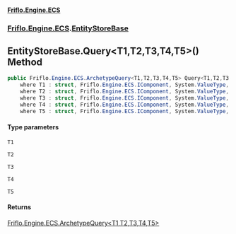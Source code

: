#### [Friflo.Engine.ECS](index.md 'index')
### [Friflo.Engine.ECS](Friflo.Engine.ECS.md 'Friflo.Engine.ECS').[EntityStoreBase](EntityStoreBase.md 'Friflo.Engine.ECS.EntityStoreBase')

## EntityStoreBase.Query<T1,T2,T3,T4,T5>() Method

```csharp
public Friflo.Engine.ECS.ArchetypeQuery<T1,T2,T3,T4,T5> Query<T1,T2,T3,T4,T5>()
    where T1 : struct, Friflo.Engine.ECS.IComponent, System.ValueType, System.ValueType
    where T2 : struct, Friflo.Engine.ECS.IComponent, System.ValueType, System.ValueType
    where T3 : struct, Friflo.Engine.ECS.IComponent, System.ValueType, System.ValueType
    where T4 : struct, Friflo.Engine.ECS.IComponent, System.ValueType, System.ValueType
    where T5 : struct, Friflo.Engine.ECS.IComponent, System.ValueType, System.ValueType;
```
#### Type parameters

<a name='Friflo.Engine.ECS.EntityStoreBase.Query_T1,T2,T3,T4,T5_().T1'></a>

`T1`

<a name='Friflo.Engine.ECS.EntityStoreBase.Query_T1,T2,T3,T4,T5_().T2'></a>

`T2`

<a name='Friflo.Engine.ECS.EntityStoreBase.Query_T1,T2,T3,T4,T5_().T3'></a>

`T3`

<a name='Friflo.Engine.ECS.EntityStoreBase.Query_T1,T2,T3,T4,T5_().T4'></a>

`T4`

<a name='Friflo.Engine.ECS.EntityStoreBase.Query_T1,T2,T3,T4,T5_().T5'></a>

`T5`

#### Returns
[Friflo.Engine.ECS.ArchetypeQuery&lt;](ArchetypeQuery_T1,T2,T3,T4,T5_.md 'Friflo.Engine.ECS.ArchetypeQuery<T1,T2,T3,T4,T5>')[T1](EntityStoreBase.Query_T1,T2,T3,T4,T5_().md#Friflo.Engine.ECS.EntityStoreBase.Query_T1,T2,T3,T4,T5_().T1 'Friflo.Engine.ECS.EntityStoreBase.Query<T1,T2,T3,T4,T5>().T1')[,](ArchetypeQuery_T1,T2,T3,T4,T5_.md 'Friflo.Engine.ECS.ArchetypeQuery<T1,T2,T3,T4,T5>')[T2](EntityStoreBase.Query_T1,T2,T3,T4,T5_().md#Friflo.Engine.ECS.EntityStoreBase.Query_T1,T2,T3,T4,T5_().T2 'Friflo.Engine.ECS.EntityStoreBase.Query<T1,T2,T3,T4,T5>().T2')[,](ArchetypeQuery_T1,T2,T3,T4,T5_.md 'Friflo.Engine.ECS.ArchetypeQuery<T1,T2,T3,T4,T5>')[T3](EntityStoreBase.Query_T1,T2,T3,T4,T5_().md#Friflo.Engine.ECS.EntityStoreBase.Query_T1,T2,T3,T4,T5_().T3 'Friflo.Engine.ECS.EntityStoreBase.Query<T1,T2,T3,T4,T5>().T3')[,](ArchetypeQuery_T1,T2,T3,T4,T5_.md 'Friflo.Engine.ECS.ArchetypeQuery<T1,T2,T3,T4,T5>')[T4](EntityStoreBase.Query_T1,T2,T3,T4,T5_().md#Friflo.Engine.ECS.EntityStoreBase.Query_T1,T2,T3,T4,T5_().T4 'Friflo.Engine.ECS.EntityStoreBase.Query<T1,T2,T3,T4,T5>().T4')[,](ArchetypeQuery_T1,T2,T3,T4,T5_.md 'Friflo.Engine.ECS.ArchetypeQuery<T1,T2,T3,T4,T5>')[T5](EntityStoreBase.Query_T1,T2,T3,T4,T5_().md#Friflo.Engine.ECS.EntityStoreBase.Query_T1,T2,T3,T4,T5_().T5 'Friflo.Engine.ECS.EntityStoreBase.Query<T1,T2,T3,T4,T5>().T5')[&gt;](ArchetypeQuery_T1,T2,T3,T4,T5_.md 'Friflo.Engine.ECS.ArchetypeQuery<T1,T2,T3,T4,T5>')